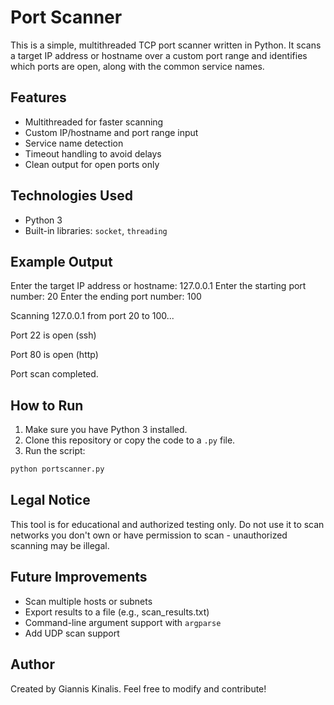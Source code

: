 # Port Scanner

This is a simple, multithreaded TCP port scanner written in Python.
It scans a target IP address or hostname over a custom port range and identifies which ports are open, along with the common service names.

## Features

- Multithreaded for faster scanning
- Custom IP/hostname and port range input
- Service name detection
- Timeout handling to avoid delays
- Clean output for open ports only

## Technologies Used

- Python 3
- Built-in libraries: `socket`, `threading`

## Example Output

Enter the target IP address or hostname: 127.0.0.1
Enter the starting port number: 20
Enter the ending port number: 100

Scanning 127.0.0.1 from port 20 to 100...

Port 22 is open (ssh)

Port 80 is open (http)

Port scan completed.

## How to Run

1. Make sure you have Python 3 installed.
2. Clone this repository or copy the code to a `.py` file.
3. Run the script:

```bash
python portscanner.py
```

## Legal Notice

This tool is for educational and authorized testing only.
Do not use it to scan networks you don't own or have permission to scan - unauthorized scanning may be illegal.

## Future Improvements

- Scan multiple hosts or subnets
- Export results to a file (e.g., scan_results.txt)
- Command-line argument support with `argparse`
- Add UDP scan support

## Author

Created by Giannis Kinalis. Feel free to modify and contribute!
